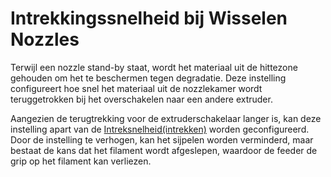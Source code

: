 Intrekkingssnelheid bij Wisselen Nozzles
====
Terwijl een nozzle stand-by staat, wordt het materiaal uit de hittezone gehouden om het te beschermen tegen degradatie. Deze instelling configureert hoe snel het materiaal uit de nozzlekamer wordt teruggetrokken bij het overschakelen naar een andere extruder.

Aangezien de terugtrekking voor de extruderschakelaar langer is, kan deze instelling apart van de [Intreksnelheid(intrekken)](../travel/retraction_retract_speed.md) worden geconfigureerd. Door de instelling te verhogen, kan het sijpelen worden verminderd, maar bestaat de kans dat het filament wordt afgeslepen, waardoor de feeder de grip op het filament kan verliezen.